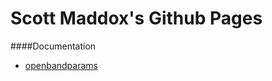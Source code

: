 Scott Maddox's Github Pages
===========================

####Documentation
*  [openbandparams](http://scott-maddox.github.io/openbandparams)
